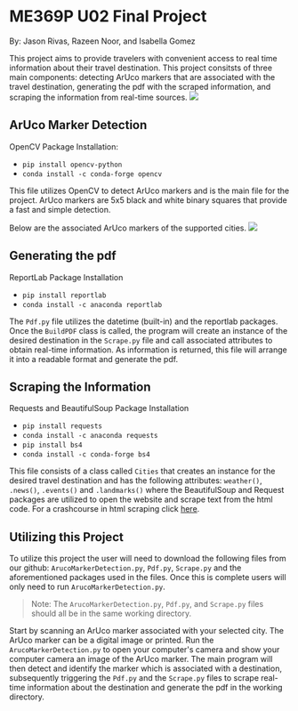 # ME369P U02 Final Project
By: Jason Rivas, Razeen Noor, and Isabella Gomez

This project aims to provide travelers with convenient access to real time information about their travel destination. This project consitsts of three main components: detecting ArUco markers that are associated with the travel destination, generating the pdf with the scraped information, and scraping the information from real-time sources. 
![](https://github.com/RazeenNoor/ME369P_U02_LightningTalk/blob/2dbd3e1347439c818766b9efcd29dbfc10fc3973/Images/Program%20Architecture.png)


## ArUco Marker Detection 
OpenCV Package Installation:
* `pip install opencv-python`
* `conda install -c conda-forge opencv`
  
This file utilizes OpenCV to detect ArUco markers and is the main file for the project. ArUco markers are 5x5 black and white binary squares that provide a fast and simple detection. 

Below are the associated ArUco markers of the supported cities.
![](https://github.com/RazeenNoor/ME369P_U02_LightningTalk/blob/f0d2379ab93900487e0a105cc1b1c3166f3b4523/Images/ArUco%20Markers.png)


## Generating the pdf
ReportLab Package Installation
* `pip install reportlab`
* `conda install -c anaconda reportlab`

The `Pdf.py` file utilizes the datetime (built-in) and the reportlab packages. Once the `BuildPDF` class is called, the program will create an instance of the desired destination in the `Scrape.py` file and call associated attributes to obtain real-time information. As information is returned, this file will arrange it into a readable format and generate the pdf.

## Scraping the Information
Requests and BeautifulSoup Package Installation
* `pip install requests`
* `conda install -c anaconda requests`
* `pip install bs4`
* `conda install -c conda-forge bs4`

This file consists of a class called `Cities` that creates an instance for the desired travel destination and has the following attributes: `weather()`, `.news()`, `.events()` and `.landmarks()` where the BeautifulSoup and Request packages are utilized to open the website and scrape text from the html code. For a crashcourse in html scraping click [here](https://scrapeops.io/python-web-scraping-playbook/python-beautifulsoup-find/).

## Utilizing this Project
To utilize this project the user will need to download the following files from our github: `ArucoMarkerDetection.py`, `Pdf.py`, `Scrape.py` and the aforementioned packages used in the files. Once this is complete users will only need to run `ArucoMarkerDetection.py`.

> Note:  The `ArucoMarkerDetection.py`, `Pdf.py`, and `Scrape.py` files should all be in the same working directory. 

Start by scanning an ArUco marker associated with your selected city. The ArUco marker can be a digital image or printed. Run the `ArucoMarkerDetection.py` to open your computer's camera and show your computer camera an image of the ArUco marker. The main program will then detect and identify the marker which is associated with a destination, subsequently triggering the `Pdf.py` and the `Scrape.py` files to scrape real-time information about the destination and generate the pdf in the working directory. 


  
